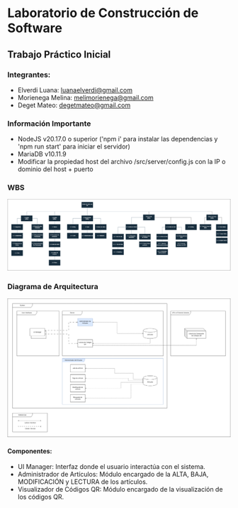 # Laboratorio de Construcción de Software
## Trabajo Práctico Inicial
### Integrantes:
- Elverdi Luana: luanaelverdi@gmail.com
- Morienega Melina: melimorienega@gmail.com
- Deget Mateo: degetmateo@gmail.com

### Información Importante
 - NodeJS v20.17.0 o superior ('npm i' para instalar las dependencias y 'npm run start' para iniciar el servidor)
 - MariaDB v10.11.9
 - Modificar la propiedad host del archivo /src/server/config.js con la IP o dominio del host + puerto

### WBS

![WBS](https://github.com/luanaelverdi/TPInicialLabo/blob/entregable/assets/diagrama_wbs.png)

### Diagrama de Arquitectura

![Architecture Diagram](https://github.com/luanaelverdi/TPInicialLabo/blob/main/assets/diagrama_arquitectura.png)

#### Componentes:
 - UI Manager: Interfaz donde el usuario interactúa con el sistema.
 - Administrador de Artículos: Módulo encargado de la ALTA, BAJA, MODIFICACIÓN y LECTURA de los artículos.
 - Visualizador de Códigos QR: Módulo encargado de la visualización de los códigos QR.